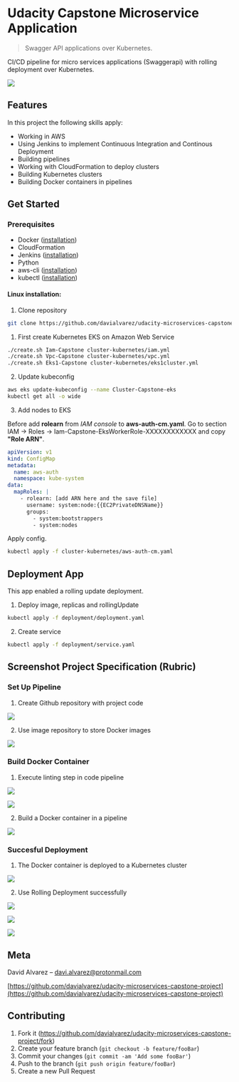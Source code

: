 # Udacity Capstone Microservice Application 
> Swagger API applications over Kubernetes.

CI/CD pipeline for micro services applications (Swaggerapi) with rolling deployment over Kubernetes. 

![](header.png)

## Features

In this project the following skills apply:

- Working in AWS
- Using Jenkins to implement Continuous Integration and Continous Deployment
- Building pipelines
- Working with CloudFormation to deploy clusters
- Building Kubernetes clusters
- Building Docker containers in pipelines

## Get Started

### Prerequisites

- Docker ([installation](https://docs.docker.com/install/))
- CloudFormation
- Jenkins ([installation](https://jenkins.io/doc/book/installing/#linux))
- Python
- aws-cli ([installation](https://docs.aws.amazon.com/cli/latest/userguide/install-cliv2.html))
- kubectl ([installation](https://kubernetes.io/docs/tasks/tools/install-kubectl/#install-kubectl-on-linux))

#### Linux installation:

1. Clone repository

```sh
git clone https://github.com/davialvarez/udacity-microservices-capstone-project.git
```

1. First create Kubernetes EKS on Amazon Web Service
```sh
./create.sh Iam-Capstone cluster-kubernetes/iam.yml
./create.sh Vpc-Capstone cluster-kubernetes/vpc.yml
./create.sh Eks1-Capstone cluster-kubernetes/eks1cluster.yml
```

2. Update kubeconfig 

```sh
aws eks update-kubeconfig --name Cluster-Capstone-eks
kubectl get all -o wide
```

3. Add nodes to EKS

Before add **rolearn** from _IAM console_ to **aws-auth-cm.yaml**. Go to section IAM -> Roles -> Iam-Capstone-EksWorkerRole-XXXXXXXXXXXX and copy **"Role ARN"**.

```yml
apiVersion: v1
kind: ConfigMap
metadata:
  name: aws-auth
  namespace: kube-system
data:
  mapRoles: |
    - rolearn: [add ARN here and the save file]
      username: system:node:{{EC2PrivateDNSName}}
      groups:
        - system:bootstrappers
        - system:nodes
```

Apply config.

```sh
kubectl apply -f cluster-kubernetes/aws-auth-cm.yaml
```

## Deployment App

This app enabled a rolling update deployment. 

1. Deploy image, replicas and rollingUpdate

```sh
kubectl apply -f deployment/deployment.yaml
```

2. Create service

```sh
kubectl apply -f deployment/service.yaml
```

## Screenshot Project Specification (Rubric)

### Set Up Pipeline

1. Create Github repository with project code

![](screenshots/01_create_github_repo.png)

2. Use image repository to store Docker images

![](screenshots/02_docker_hub.png)

### Build Docker Container

1. Execute linting step in code pipeline 

![](screenshots/03_lint_html.png)

![](screenshots/03_lint_dockerfile.png)

2. Build a Docker container in a pipeline

![](screenshots/04_build_image.png)

### Succesful Deployment

1. The Docker container is deployed to a Kubernetes cluster

![](screenshots/05_deployment_app.png)

2. Use Rolling Deployment successfully

![](screenshots/05_deploy_succesful.png)

![](screenshots/05_load_balancer_eks.png)

![](screenshots/05_dns_app.png)

## Meta

David Alvarez – davi.alvarez@protonmail.com

[https://github.com/davialvarez/udacity-microservices-capstone-project](https://github.com/davialvarez/udacity-microservices-capstone-project)

## Contributing

1. Fork it (<https://github.com/davialvarez/udacity-microservices-capstone-project/fork>)
2. Create your feature branch (`git checkout -b feature/fooBar`)
3. Commit your changes (`git commit -am 'Add some fooBar'`)
4. Push to the branch (`git push origin feature/fooBar`)
5. Create a new Pull Request

<!-- Markdown link & img dfn's -->
[npm-image]: https://img.shields.io/npm/v/datadog-metrics.svg?style=flat-square
[npm-url]: https://npmjs.org/package/datadog-metrics
[npm-downloads]: https://img.shields.io/npm/dm/datadog-metrics.svg?style=flat-square
[travis-image]: https://img.shields.io/travis/dbader/node-datadog-metrics/master.svg?style=flat-square
[travis-url]: https://travis-ci.org/dbader/node-datadog-metrics
[wiki]: https://github.com/yourname/yourproject/wiki
